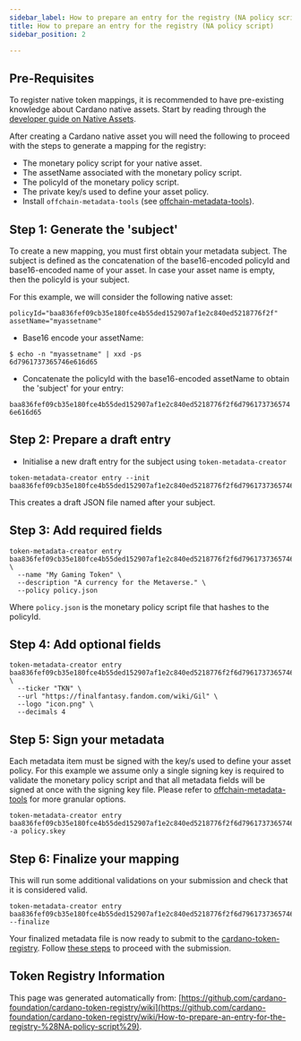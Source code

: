 ```yaml
--- 
sidebar_label: How to prepare an entry for the registry (NA policy script)
title: How to prepare an entry for the registry (NA policy script)
sidebar_position: 2

--- 
```

## Pre-Requisites

To register native token mappings, it is recommended to have pre-existing knowledge about Cardano native assets. Start by reading through the [developer guide on Native Assets](https://developers.cardano.org/docs/native-tokens/minting/).    

After creating a Cardano native asset you will need the following to proceed with the steps to generate a mapping for the registry:     

- The monetary policy script for your native asset.
- The assetName associated with the monetary policy script.
- The policyId of the monetary policy script.
- The private key/s used to define your asset policy.
- Install `offchain-metadata-tools` (see [offchain-metadata-tools](https://github.com/input-output-hk/offchain-metadata-tools)).

## Step 1: Generate the 'subject'

To create a new mapping, you must first obtain your metadata subject. The subject is defined as the concatenation of the base16-encoded policyId and base16-encoded name of your asset. In case your asset name is empty, then the policyId is your subject.

For this example, we will consider the following native asset:

`policyId="baa836fef09cb35e180fce4b55ded152907af1e2c840ed5218776f2f"` `assetName="myassetname"`

- Base16 encode your assetName:

```console
$ echo -n "myassetname" | xxd -ps
6d7961737365746e616d65
```
- Concatenate the policyId with the base16-encoded assetName to obtain the 'subject' for your entry: 

`baa836fef09cb35e180fce4b55ded152907af1e2c840ed5218776f2f6d7961737365746e616d65`

## Step 2: Prepare a draft entry

- Initialise a new draft entry for the subject using `token-metadata-creator`

```console
token-metadata-creator entry --init baa836fef09cb35e180fce4b55ded152907af1e2c840ed5218776f2f6d7961737365746e616d65
```
This creates a draft JSON file named after your subject.

## Step 3: Add required fields 

```console
token-metadata-creator entry baa836fef09cb35e180fce4b55ded152907af1e2c840ed5218776f2f6d7961737365746e616d65 \
  --name "My Gaming Token" \
  --description "A currency for the Metaverse." \
  --policy policy.json
```
Where `policy.json` is the monetary policy script file that hashes to the policyId.

## Step 4: Add optional fields 

```console
token-metadata-creator entry baa836fef09cb35e180fce4b55ded152907af1e2c840ed5218776f2f6d7961737365746e616d65 \
  --ticker "TKN" \
  --url "https://finalfantasy.fandom.com/wiki/Gil" \
  --logo "icon.png" \
  --decimals 4         
```

## Step 5: Sign your metadata

Each metadata item must be signed with the key/s used to define your asset policy. For this example we assume only a single signing key is required to validate the monetary policy script and that all metadata fields will be signed at once with the signing key file. Please refer to [offchain-metadata-tools](https://github.com/input-output-hk/offchain-metadata-tools) for more granular options.

```console
token-metadata-creator entry baa836fef09cb35e180fce4b55ded152907af1e2c840ed5218776f2f6d7961737365746e616d65 -a policy.skey
```

## Step 6: Finalize your mapping

This will run some additional validations on your submission and check that it is considered valid.

```console
token-metadata-creator entry baa836fef09cb35e180fce4b55ded152907af1e2c840ed5218776f2f6d7961737365746e616d65 --finalize
```
Your finalized metadata file is now ready to submit to the [cardano-token-registry](https://github.com/cardano-foundation/cardano-token-registry). Follow [these steps](How-to-submit-an-entry-to-the-registry) to proceed with the submission.

  
## Token Registry Information  
This page was generated automatically from: [https://github.com/cardano-foundation/cardano-token-registry/wiki](https://github.com/cardano-foundation/cardano-token-registry/wiki/How-to-prepare-an-entry-for-the-registry-%28NA-policy-script%29).